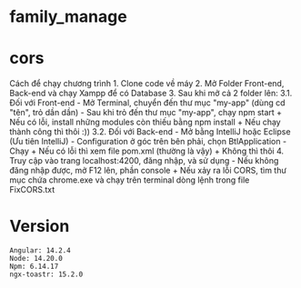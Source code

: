 # family_manage
# cors
Cách để chạy chương trình
    1. Clone code về máy
    2. Mở Folder Front-end, Back-end và chạy Xampp để có Database
    3. Sau khi mở cả 2 folder lên:
        3.1. Đối với Front-end
            - Mở Terminal, chuyển đến thư mục "my-app" (dùng cd "tên", trỏ dần dần)
            - Sau khi trỏ đến thư mục "my-app", chạy npm start
                + Nếu có lỗi, install những modules còn thiếu bằng npm install
                + Nếu chạy thành công thì thôi :))
        3.2. Đối với Back-end
            - Mở bằng IntelliJ hoặc Eclipse (Ưu tiên IntelliJ)
            - Configuration ở góc trên bên phải, chọn BtlApplication 
            - Chạy
                + Nếu có lỗi thì xem file pom.xml (thường là vậy)
                + Không thì thôi
    4. Truy cập vào trang localhost:4200, đăng nhập, và sử dụng
        - Nếu không đăng nhập được, mở F12 lên, phần console
            + Nếu xảy ra lỗi CORS, tìm thư mục chứa chrome.exe và chạy trên terminal dòng lệnh trong file FixCORS.txt

# Version
    Angular: 14.2.4
    Node: 14.20.0
    Npm: 6.14.17
    ngx-toastr: 15.2.0
    

